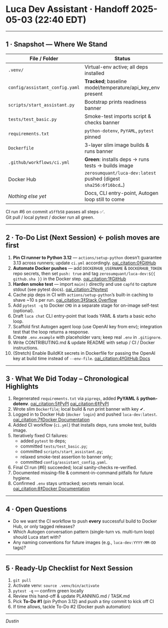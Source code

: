 # Luca Dev Assistant · Handoff 2025-05-03 (22:40 EDT)

---

## 1 · Snapshot — Where We Stand
| File / Folder | Status |
|--------------|---------|
| `.venv/` | Virtual-env active; all deps installed |
| `config/assistant_config.yaml` | **Tracked**; baseline model/temperature/api_key_env present |
| `scripts/start_assistant.py` | Bootstrap prints readiness banner |
| `tests/test_basic.py` | Smoke-test imports script & checks banner |
| `requirements.txt` | `python-dotenv`, `PyYAML`, `pytest` pinned |
| `Dockerfile` | 3-layer slim image builds & runs banner |
| `.github/workflows/ci.yml` | **Green**: installs deps → runs tests → builds image |
| Docker Hub | `zerosumquant/luca-dev:latest` pushed (digest `sha256:6f16bcd…`) |
| _Nothing else yet_ | Docs, CLI entry-point, Autogen loop still to come |

CI run #6 on commit `a5ffb58` passes all steps ✅.  
Git pull / local pytest / docker run all green.

---

## 2 · To-Do List (Next Session)  **← polish moves are first**
1. **Pin CI runner to Python 3.12** — `actions/setup-python` doesn’t guarantee 3.13 across runners; update `ci.yml` accordingly.  [oai_citation:0‡GitHub](https://github.com/actions/setup-python?utm_source=chatgpt.com)  
2. **Automate Docker pushes** — add `DOCKERHUB_USERNAME` & `DOCKERHUB_TOKEN` repo secrets, then set `push: true` and tag `zerosumquant/luca-dev:${{ github.sha }}` in the Docker step.  [oai_citation:1‡GitHub](https://github.com/docker/build-push-action?utm_source=chatgpt.com)  
3. **Harden smoke test** — import `main()` directly and use `capfd` to capture stdout (see pytest docs).  [oai_citation:2‡pytest](https://docs.pytest.org/en/7.1.x/how-to/capture-stdout-stderr.html?utm_source=chatgpt.com)  
4. Cache pip deps in CI with `actions/setup-python`’s built-in caching to shave ~10 s per run.  [oai_citation:3‡Stack Overflow](https://stackoverflow.com/questions/59127258/how-can-i-use-pip-cache-in-github-actions?utm_source=chatgpt.com)  
5. Add `pytest -q` to Docker `CMD` in a separate stage for on-image self-test (optional).  
6. Draft `luca chat` CLI entry-point that loads YAML & starts a basic echo loop.  
7. Scaffold first Autogen agent loop (use OpenAI key from env); integration test that the loop returns a response.  
8. Create `.env.example` with placeholder vars; keep real `.env` in `.gitignore`.  
9. Write CONTRIBUTING.md & update README with setup / CI / Docker instructions.  
10. (Stretch) Enable BuildKit secrets in Dockerfile for passing the OpenAI key at build time instead of `--env-file`.  [oai_citation:4‡GitHub Docs](https://docs.github.com/en/actions/use-cases-and-examples/publishing-packages/publishing-docker-images?utm_source=chatgpt.com)  

---

## 3 · What We Did Today – Chronological Highlights
1. Regenerated `requirements.txt` via `pipreqs`, added **PyYAML** & **python-dotenv**.  [oai_citation:5‡PyPI](https://pypi.org/project/PyYAML/?utm_source=chatgpt.com) [oai_citation:6‡PyPI](https://pypi.org/project/python-dotenv/?utm_source=chatgpt.com)  
2. Wrote slim `Dockerfile`; local build & run print banner with key ✔.  
3. Logged in to Docker Hub (`docker login`) and pushed `luca-dev:latest`.  [oai_citation:7‡Docker Documentation](https://docs.docker.com/reference/cli/docker/login/?utm_source=chatgpt.com)  
4. Added CI workflow (`ci.yml`) that installs deps, runs smoke test, builds image.  
5. Iteratively fixed CI failures:  
   * added `pytest` to deps;  
   * committed `tests/test_basic.py`;  
   * committed `scripts/start_assistant.py`;  
   * relaxed smoke-test assertion to banner only;  
   * committed `config/assistant_config.yaml`.  
6. Final CI run (#6) succeeded; local sanity-checks re-verified.  
7. Documented missing-file & comment-in-command pitfalls for future hygiene.  
8. Confirmed `.env` stays untracked; secrets remain local.  [oai_citation:8‡Docker Documentation](https://docs.docker.com/compose/how-tos/environment-variables/set-environment-variables/?utm_source=chatgpt.com)  

---

## 4 · Open Questions
* Do we want the CI workflow to push **every** successful build to Docker Hub, or only tagged releases?  
* Which Autogen conversation pattern (single-turn vs. multi-turn loop) should Luca start with?  
* Any naming conventions for future images (e.g., `luca-dev:YYYY-MM-DD` tags)?  

---

## 5 · Ready-Up Checklist for Next Session
1. `git pull`  
2. Activate venv: `source .venv/bin/activate`  
3. `pytest -q`  — confirm green locally  
4. Review this hand-off & update PLANNING.md / TASK.md  
5. Pick **To-Do #1** (pin Python 3.12) and push a tiny commit to kick off CI  
6. If time allows, tackle To-Do #2 (Docker push automation)

---

_Dustin_

